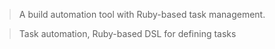 > A build automation tool with Ruby-based task management.
> 

> Task automation, Ruby-based DSL for defining tasks
>